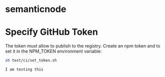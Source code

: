 # semanticnode

# Specify GitHub Token
The token must allow to publish to the registry.
Create an npm token and to set it in the NPM_TOKEN environment variable:

```bash 
sh test/ci/set_token.sh
```
``I am testing this``
